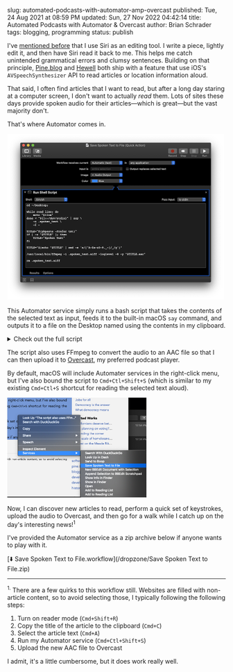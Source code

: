 slug: automated-podcasts-with-automator-amp-overcast
published: Tue, 24 Aug 2021 at 08:59 PM
updated: Sun, 27 Nov 2022 04:42:14 
title: Automated Podcasts with Automator &amp; Overcast
author: Brian Schrader
tags: blogging, programming
status: publish

I've [mentioned before][1] that I use Siri as an editing tool. I write a piece, lightly edit it, and then have Siri read it back to me. This helps me catch unintended grammatical errors and clumsy sentences. Building on that principle, [Pine.blog][2] and [Hewell][3] both ship with a feature that use iOS's `AVSpeechSynthesizer` API to read articles or location information aloud.

That said, I often find articles that I want to read, but after a long day staring at a computer screen, I don't want to actually *read* them. Lots of sites these days provide spoken audio for their articles&mdash;which is great&mdash;but the vast majority don't.

That's where Automator comes in.

<img
    alt="Save Spoken Text to File"
    src="/images/blog/automator-spoken-text.png"
    style="width:500px; height:381.5px;"
    class="image-center"
/>

This Automator service simply runs a bash script that takes the contents of the selected text as input, feeds it to the built-in macOS `say` command, and outputs it to a file on the Desktop named using the contents in my clipboard.

<details>
  <summary>Check out the full script</summary>
<pre><code>cd ~/Desktop;
# A hack to get stdin into say through Automator. For some
# reason simply saying -f didn't work for me.
while read line; do echo "$line" done < "${1:-/dev/stdin}" |
    say -o .spoken_text -f -

TITLE="$(pbpaste -Prefer txt)"
if [ -z "$TITLE" ]; then
	TITLE="Spoken Text"
fi
# Sanitize the article title. Writers love colons which macOS hates
TITLE="$(echo "$TITLE" | sed -e 's/[^A-Za-z0-9._-]/_/g')"

# Conver the audio and be quiet about it
/usr/local/bin/ffmpeg -i .spoken_text.aiff -loglevel -8 -y "$TITLE.aac"
rm .spoken_text.aiff</code></pre>
</details>

The script also uses FFmpeg to convert the audio to an AAC file so that I can then upload it to [Overcast][4], my preferred podcast player.

By default, macOS will include Automater services in the right-click menu, but I've also bound the script to `Cmd+Ctl+Shift+S` (which is similar to my existing `Cmd+Ctl+S` shortcut for reading the selected text aloud).

<img
    alt="The macOS Services Menu"
    src="/images/blog/services-menu-speak.png"
    style="width:321px; height:230px"
    class="image-center"
/>

Now, I can discover new articles to read, perform a quick set of keystrokes, upload the audio to Overcast, and then go for a walk while I catch up on the day's interesting news!<sup>1</sup>

I've provided the Automator service as a zip archive below if anyone wants to play with it.

[⬇️ Save Spoken Text to File.workflow](/dropzone/Save Spoken Text to File.zip)

<hr />
<div class="footnote">
    <p><sup>1.</sup>&nbsp;There are a few quirks to this workflow still. Websites are filled with non-article content, so to avoid selecting those, I typically following the following steps:
    </p>
    <ol>
        <li>Turn on reader mode (<code>Cmd+Shift+R</code>)</li>
        <li>Copy the title of the article to the clipboard (<code>Cmd+C</code>)</li>
        <li>Select the article text (<code>Cmd+A</code>)</li>
        <li>Run my Automator service (<code>Cmd+Ctl+Shift+S</code>)</li>
        <li>Upload the new AAC file to Overcast</li>
    </ol>
    <p>I admit, it's a little cumbersome, but it does work really well.</p>
</div>


[1]: /archive/siri-is-a-blogging-tool/
[2]: https://pine.blog
[3]: https://hewellapp.com
[4]: https://overcast.fm
